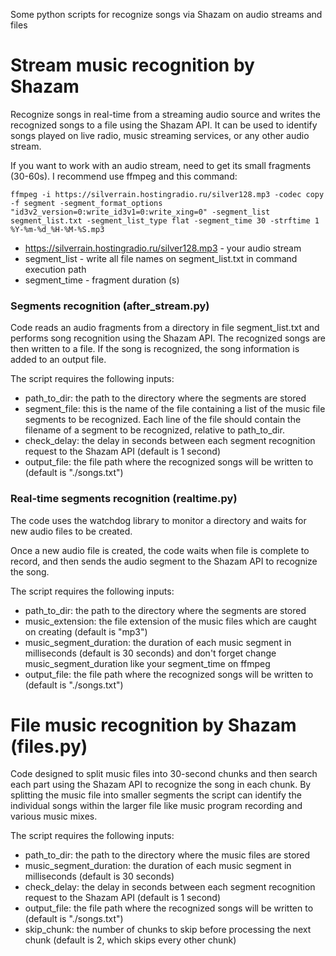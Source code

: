 Some python scripts for recognize songs via Shazam on audio streams and files

# Stream music recognition by Shazam
Recognize songs in real-time from a streaming audio source and writes the recognized songs to a file using the Shazam API. 
It can be used to identify songs played on live radio, music streaming services, or any other audio stream.

If you want to work with an audio stream, need to get its small fragments (30-60s). I recommend use ffmpeg and this command:

`ffmpeg -i https://silverrain.hostingradio.ru/silver128.mp3 -codec copy -f segment -segment_format_options "id3v2_version=0:write_id3v1=0:write_xing=0" -segment_list segment_list.txt -segment_list_type flat -segment_time 30 -strftime 1 %Y-%m-%d_%H-%M-%S.mp3`

- https://silverrain.hostingradio.ru/silver128.mp3 - your audio stream
- segment_list - write all file names on segment_list.txt in command execution path
- segment_time - fragment duration (s)


### Segments recognition (after_stream.py)
   
Code reads an audio fragments from a directory in file segment_list.txt and performs song recognition using the Shazam API. The recognized songs are then written to a file. If the song is recognized, the song information is added to an output file. 

The script requires the following inputs:

- path_to_dir: the path to the directory where the segments are stored
- segment_file: this is the name of the file containing a list of the music file segments to be recognized. Each line of the file should contain the filename of a segment to be recognized, relative to path_to_dir.
- check_delay: the delay in seconds between each segment recognition request to the Shazam API (default is 1 second)
- output_file: the file path where the recognized songs will be written to (default is "./songs.txt")
   
### Real-time segments recognition (realtime.py)
   
The code uses the watchdog library to monitor a directory and waits for new audio files to be created. 
   
Once a new audio file is created, the code waits when file is complete to record, and then sends the audio segment to the Shazam API to recognize the song. 

The script requires the following inputs:

- path_to_dir: the path to the directory where the segments are stored
- music_extension: the file extension of the music files which are caught on creating (default is "mp3")
- music_segment_duration: the duration of each music segment in milliseconds (default is 30 seconds) and don't forget change music_segment_duration like your segment_time on ffmpeg
- output_file: the file path where the recognized songs will be written to (default is "./songs.txt")


# File music recognition by Shazam (files.py)

Code designed to split music files into 30-second chunks and then search each part using the Shazam API to recognize the song in each chunk. By splitting the music file into smaller segments the script can identify the individual songs within the larger file like music program recording and various music mixes. 

The script requires the following inputs:

- path_to_dir: the path to the directory where the music files are stored
- music_segment_duration: the duration of each music segment in milliseconds (default is 30 seconds)
- check_delay: the delay in seconds between each segment recognition request to the Shazam API (default is 1 second)
- output_file: the file path where the recognized songs will be written to (default is "./songs.txt")
- skip_chunk: the number of chunks to skip before processing the next chunk (default is 2, which skips every other chunk)




